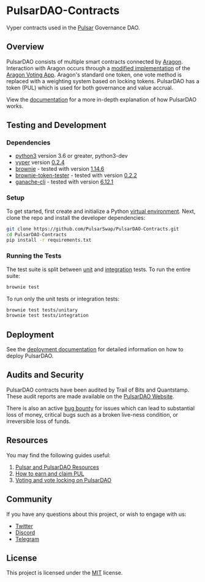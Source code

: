# PulsarDAO-Contracts

Vyper contracts used in the [Pulsar](https://www.pulsarswap.com/) Governance DAO.

## Overview

PulsarDAO consists of multiple smart contracts connected by [Aragon](https://github.com/aragon/aragonOS). Interaction with Aragon occurs through a [modified implementation](https://github.com/PulsarSwap/pulsar-aragon-voting) of the [Aragon Voting App](https://github.com/aragon/aragon-apps/tree/master/apps/voting). Aragon's standard one token, one vote method is replaced with a weighting system based on locking tokens. PulsarDAO has a token (PUL) which is used for both governance and value accrual.

View the [documentation](https://pulsar.readthedocs.io/dao-overview.html) for a more in-depth explanation of how PulsarDAO works.

## Testing and Development

### Dependencies

- [python3](https://www.python.org/downloads/release/python-368/) version 3.6 or greater, python3-dev
- [vyper](https://github.com/vyperlang/vyper) version [0.2.4](https://github.com/vyperlang/vyper/releases/tag/v0.2.4)
- [brownie](https://github.com/iamdefinitelyahuman/brownie) - tested with version [1.14.6](https://github.com/eth-brownie/brownie/releases/tag/v1.14.6)
- [brownie-token-tester](https://github.com/iamdefinitelyahuman/brownie-token-tester) - tested with version [0.2.2](https://github.com/iamdefinitelyahuman/brownie-token-tester/releases/tag/v0.2.2)
- [ganache-cli](https://github.com/trufflesuite/ganache-cli) - tested with version [6.12.1](https://github.com/trufflesuite/ganache-cli/releases/tag/v6.12.1)

### Setup

To get started, first create and initialize a Python [virtual environment](https://docs.python.org/3/library/venv.html). Next, clone the repo and install the developer dependencies:

```bash
git clone https://github.com/PulsarSwap/PulsarDAO-Contracts.git
cd PulsarDAO-Contracts
pip install -r requirements.txt
```

### Running the Tests

The test suite is split between [unit](tests/unitary) and [integration](tests/integration) tests. To run the entire suite:

```bash
brownie test
```

To run only the unit tests or integration tests:

```bash
brownie test tests/unitary
brownie test tests/integration
```

## Deployment

See the [deployment documentation](scripts/deployment/README.md) for detailed information on how to deploy PulsarDAO.

## Audits and Security

PulsarDAO contracts have been audited by Trail of Bits and Quantstamp. These audit reports are made available on the [PulsarDAO Website](https://dao.pulsarswap.com/audits).

There is also an active [bug bounty](https://www.pulsarswap.com/bugbounty) for issues which can lead to substantial loss of money, critical bugs such as a broken live-ness condition, or irreversible loss of funds.

## Resources

You may find the following guides useful:

1. [Pulsar and PulsarDAO Resources](https://resources.pulsarswap.com/)
2. [How to earn and claim PUL](https://guides.pulsarswap.com/how-to-earn-and-claim-pul/)
3. [Voting and vote locking on PulsarDAO](https://guides.pulsarswap.com/voting-and-vote-locking-pulsardao/)

## Community

If you have any questions about this project, or wish to engage with us:

- [Twitter](https://twitter.com/PulsarSwap)
- [Discord](https://discord.gg/c7D5Su82f9)
- [Telegram](https://t.me/PulsarSwap)

## License

This project is licensed under the [MIT](LICENSE) license.
